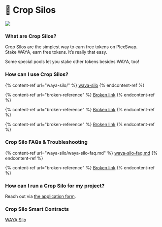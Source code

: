 # 🌾 Crop Silos

![](../../.gitbook/assets/Crop\_Silos.png)

### **What are Crop Silos?**

Crop Silos are the simplest way to earn free tokens on PlexSwap.\
Stake WAYA, earn free tokens. It’s really that easy.

Some special pools let you stake other tokens besides WAYA, too!

### **How can I use Crop Silos?**

{% content-ref url="waya-silo/" %}
[waya-silo](waya-silo/)
{% endcontent-ref %}

{% content-ref url="broken-reference" %}
[Broken link](broken-reference)
{% endcontent-ref %}

{% content-ref url="broken-reference" %}
[Broken link](broken-reference)
{% endcontent-ref %}

{% content-ref url="broken-reference" %}
[Broken link](broken-reference)
{% endcontent-ref %}

### Crop Silo FAQs & Troubleshooting

{% content-ref url="waya-silo/waya-silo-faq.md" %}
[waya-silo-faq.md](waya-silo/waya-silo-faq.md)
{% endcontent-ref %}

{% content-ref url="broken-reference" %}
[Broken link](broken-reference)
{% endcontent-ref %}

### **How can I run a Crop Silo for my project?**

Reach out via [the application form](https://docs.plexswap.finance/contact-us/business-partnerships).

### Crop Silo Smart Contracts <a href="#docs-internal-guid-c4c16237-7fff-3c33-3a56-18ccd8853f86" id="docs-internal-guid-c4c16237-7fff-3c33-3a56-18ccd8853f86"></a>

[WAYA Silo](../../developers/smart-contracts/waya-vault.md)

### &#x20;<a href="#docs-internal-guid-c4c16237-7fff-3c33-3a56-18ccd8853f86" id="docs-internal-guid-c4c16237-7fff-3c33-3a56-18ccd8853f86"></a>
